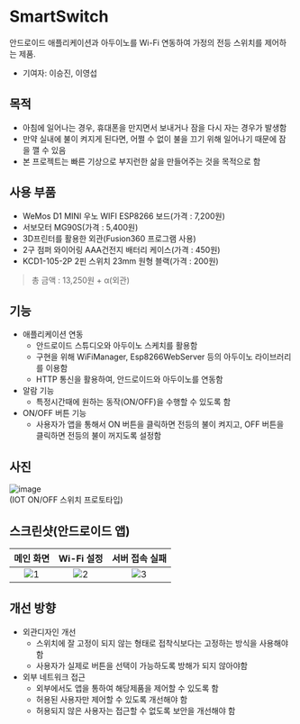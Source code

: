 # SmartSwitch
안드로이드 애플리케이션과 아두이노를 Wi-Fi 연동하여 가정의 전등 스위치를 제어하는 제품.
- 기여자: 이승진, 이영섭

## 목적
- 아침에 일어나는 경우, 휴대폰을 만지면서 보내거나 잠을 다시 자는 경우가 발생함
- 만약 실내에 불이 켜지게 된다면, 어쩔 수 없이 불을 끄기 위해 일어나기 때문에 잠을 깰 수 있음
- 본 프로젝트는 빠른 기상으로 부지런한 삶을 만들어주는 것을 목적으로 함

## 사용 부품
- WeMos D1 MINI 우노 WIFI ESP8266 보드(가격 : 7,200원)
- 서보모터 MG90S(가격 : 5,400원)
- 3D프린터를 활용한 외관(Fusion360 프로그램 사용)
- 2구 점퍼 와이어링 AAA건전지 배터리 케이스(가격 : 450원)
- KCD1-105-2P 2핀 스위치 23mm 원형 블랙(가격 : 200원)
> 총 금액 : 13,250원 + α(외관)

## 기능
- 애플리케이션 연동
  - 안드로이드 스튜디오와 아두이노 스케치를 활용함
  - 구현을 위해 WiFiManager, Esp8266WebServer 등의 아두이노 라이브러리를 이용함
  - HTTP 통신을 활용하여, 안드로이드와 아두이노를 연동함
- 알람 기능
  - 특정시간때에 원하는 동작(ON/OFF)을 수행할 수 있도록 함
- ON/OFF 버튼 기능
  - 사용자가 앱을 통해서 ON 버튼을 클릭하면 전등의 불이 켜지고, OFF 버튼을 클릭하면 전등의 불이 꺼지도록 설정함

## 사진
![image](https://user-images.githubusercontent.com/91407433/151683260-69f479bf-e26c-4e61-8abe-716e0c179a94.png)
<br>(IOT ON/OFF 스위치 프로토타입)

## 스크린샷(안드로이드 앱)
|메인 화면|Wi-Fi 설정|서버 접속 실패|
|:-:|:-:|:-:|
|![1](https://user-images.githubusercontent.com/91407433/224721623-579eb458-8cec-48bf-8d9a-dbf70059a0cd.jpg)|![2](https://user-images.githubusercontent.com/91407433/224721642-9b40cd28-4c20-47b4-a993-a4c52be62f23.jpg)|![3](https://user-images.githubusercontent.com/91407433/224721653-3a43b88d-50f3-4fec-a1ee-bdecf30ff676.jpg)|

## 개선 방향
- 외관디자인 개선
  - 스위치에 잘 고정이 되지 않는 형태로 접착식보다는 고정하는 방식을 사용해야함
  - 사용자가 실제로 버튼을 선택이 가능하도록 방해가 되지 않아야함
- 외부 네트워크 접근
  - 외부에서도 앱을 통하여 해당제품을 제어할 수 있도록 함
  - 허용된 사용자만 제어할 수 있도록 개선해야 함
  - 허용되지 않은 사용자는 접근할 수 없도록 보안을 개선해야 함
